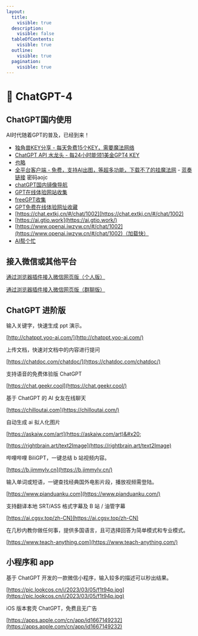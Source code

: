 ```yaml
---
layout:
  title:
    visible: true
  description:
    visible: false
  tableOfContents:
    visible: true
  outline:
    visible: true
  pagination:
    visible: true
---
```


# 🤖 ChatGPT-4

## ChatGPT国内使用

AI时代随着GPT的普及，已经到来！

* [独角兽KEY分享 - 每天免费15个KEY，需要魔法网络](https://freeopenai.xyz/)
* [ChatGPT API 水龙头 - 每24小时能领1美金GPT4 KEY](https://faucet.openkey.cloud/)
* [也略](https://www.mydyjs.com/gpt.html)
* [全平台客户端 - 免费，支持AI出图，等超多功能，下载不了的挂魔法网](https://github.com/akl7777777/free-chatgpt-client-pub) - [蓝奏链接](https://wwnd.lanzoue.com/b04e2d6wh) 密码aojc
* [chatGPT国内镜像导航](https://lzw.me/x/chatgpt-sites/)
* [GPT在线体验网站收集](https://chatgpt.quickso.cn/)
* [freeGPT收集](https://cc.ai55.cc/)
* [GPT免费在线体验网址收藏](https://weekendproject.space/posts/chat-gpt-free/)
* [https://chat.extkj.cn/#/chat/1002](https://chat.extkj.cn/#/chat/1002)
* [https://ai.gtio.work](https://ai.gtio.work/)
* [https://www.openai.iwzyw.cn/#/chat/1002](https://www.openai.iwzyw.cn/#/chat/1002)（加载快）
* [AI帮个忙](https://ai-toolbox.codefuture.top/)

## 接入微信或其他平台

[通过浏览器插件接入微信网页版（个人版）](https://chatgpt4filehelper.aow.me/)

[通过浏览器插件接入微信网页版（群聊版）](https://chatgpt4wechat.aow.me/)

## ChatGPT 进阶版

输入关键字，快速生成 ppt 演示。

[http://chatppt.yoo-ai.com/](http://chatppt.yoo-ai.com/)

上传文档，快速对文档中的内容进行提问

[https://chatdoc.com/chatdoc/](https://chatdoc.com/chatdoc/)

支持语音的免费体验版 ChatGPT

[https://chat.geekr.cool](https://chat.geekr.cool/)

基于 ChatGPT 的 AI 女友在线聊天

[https://chilloutai.com](https://chilloutai.com/)

自动生成 ai 拟人化图片

[https://askaiw.com/art](https://askaiw.com/art)&#x20;

[https://rightbrain.art/text2Image](https://rightbrain.art/text2Image)

哔哩哔哩 BiliGPT，一键总结 b 站视频内容。

[https://b.jimmylv.cn](https://b.jimmylv.cn/)

输入单词或短语，一键查找经典国外电影片段，播放视频需登陆。

[https://www.pianduanku.com](https://www.pianduanku.com/)

支持翻译本地 SRT/ASS 格式字幕及 B 站 / 油管字幕

[https://ai.cgsv.top/zh-CN](https://ai.cgsv.top/zh-CN)

在几秒内教你做任何事，提供多国语言，且可选择回答为简单模式和专业模式。

[https://www.teach-anything.com](https://www.teach-anything.com/)

## 小程序和 app

基于 ChatGPT 开发的一款微信小程序，输入较多的描述可以秒出结果。

[https://pic.lookcos.cn/i/2023/03/05/f1t94p.jpg](https://pic.lookcos.cn/i/2023/03/05/f1t94p.jpg)

iOS 版本套壳 ChatGPT，免费且无广告

[https://apps.apple.com/cn/app/id1667149232](https://apps.apple.com/cn/app/id1667149232)


